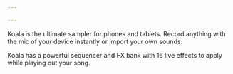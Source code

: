 ```yaml
---

---
```


Koala is the ultimate sampler for phones and tablets. Record anything with the mic of your device instantly or import
your own sounds.

Koala has a powerful sequencer and FX bank with 16 live effects to apply while playing out your song.
